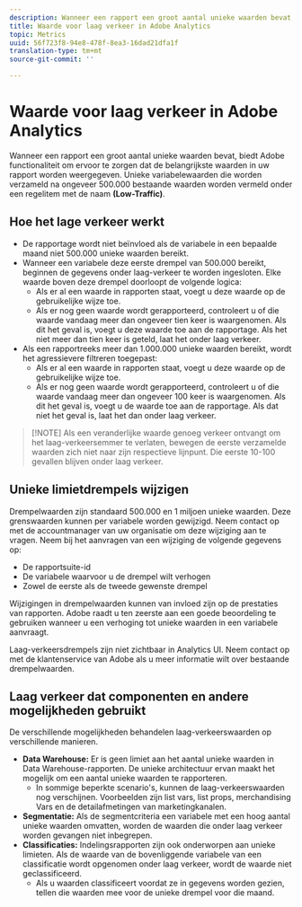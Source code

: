 ```yaml
---
description: Wanneer een rapport een groot aantal unieke waarden bevat, biedt Adobe functionaliteit om ervoor te zorgen dat de belangrijkste waarden in uw rapport worden weergegeven.
title: Waarde voor laag verkeer in Adobe Analytics
topic: Metrics
uuid: 56f723f8-94e8-478f-8ea3-16dad21dfa1f
translation-type: tm+mt
source-git-commit: ''

---
```



# Waarde voor laag verkeer in Adobe Analytics

Wanneer een rapport een groot aantal unieke waarden bevat, biedt Adobe functionaliteit om ervoor te zorgen dat de belangrijkste waarden in uw rapport worden weergegeven. Unieke variabelewaarden die worden verzameld na ongeveer 500.000 bestaande waarden worden vermeld onder een regelitem met de naam **(Low-Traffic)**.

## Hoe het lage verkeer werkt

* De rapportage wordt niet beïnvloed als de variabele in een bepaalde maand niet 500.000 unieke waarden bereikt.
* Wanneer een variabele deze eerste drempel van 500.000 bereikt, beginnen de gegevens onder laag-verkeer te worden ingesloten. Elke waarde boven deze drempel doorloopt de volgende logica:
   * Als er al een waarde in rapporten staat, voegt u deze waarde op de gebruikelijke wijze toe.
   * Als er nog geen waarde wordt gerapporteerd, controleert u of die waarde vandaag meer dan ongeveer tien keer is waargenomen. Als dit het geval is, voegt u deze waarde toe aan de rapportage. Als het niet meer dan tien keer is geteld, laat het onder laag verkeer.
* Als een rapportreeks meer dan 1.000.000 unieke waarden bereikt, wordt het agressievere filtreren toegepast:
   * Als er al een waarde in rapporten staat, voegt u deze waarde op de gebruikelijke wijze toe.
   * Als er nog geen waarde wordt gerapporteerd, controleert u of die waarde vandaag meer dan ongeveer 100 keer is waargenomen. Als dit het geval is, voegt u de waarde toe aan de rapportage. Als dat niet het geval is, laat het dan onder laag verkeer.

> [!NOTE] Als een veranderlijke waarde genoeg verkeer ontvangt om het laag-verkeersemmer te verlaten, bewegen de eerste verzamelde waarden zich niet naar zijn respectieve lijnpunt. Die eerste 10-100 gevallen blijven onder laag verkeer.

## Unieke limietdrempels wijzigen

Drempelwaarden zijn standaard 500.000 en 1 miljoen unieke waarden. Deze grenswaarden kunnen per variabele worden gewijzigd. Neem contact op met de accountmanager van uw organisatie om deze wijziging aan te vragen. Neem bij het aanvragen van een wijziging de volgende gegevens op:

* De rapportsuite-id
* De variabele waarvoor u de drempel wilt verhogen
* Zowel de eerste als de tweede gewenste drempel

Wijzigingen in drempelwaarden kunnen van invloed zijn op de prestaties van rapporten. Adobe raadt u ten zeerste aan een goede beoordeling te gebruiken wanneer u een verhoging tot unieke waarden in een variabele aanvraagt.

Laag-verkeersdrempels zijn niet zichtbaar in Analytics UI. Neem contact op met de klantenservice van Adobe als u meer informatie wilt over bestaande drempelwaarden.

## Laag verkeer dat componenten en andere mogelijkheden gebruikt

De verschillende mogelijkheden behandelen laag-verkeerswaarden op verschillende manieren.

* **Data Warehouse:** Er is geen limiet aan het aantal unieke waarden in Data Warehouse-rapporten. De unieke architectuur ervan maakt het mogelijk om een aantal unieke waarden te rapporteren.
   * In sommige beperkte scenario&#39;s, kunnen de laag-verkeerswaarden nog verschijnen. Voorbeelden zijn list vars, list props, merchandising Vars en de detailafmetingen van marketingkanalen.
* **Segmentatie:** Als de segmentcriteria een variabele met een hoog aantal unieke waarden omvatten, worden de waarden die onder laag verkeer worden gevangen niet inbegrepen.
* **Classificaties:** Indelingsrapporten zijn ook onderworpen aan unieke limieten. Als de waarde van de bovenliggende variabele van een classificatie wordt opgenomen onder laag verkeer, wordt de waarde niet geclassificeerd.
   * Als u waarden classificeert voordat ze in gegevens worden gezien, tellen die waarden mee voor de unieke drempel voor die maand.
